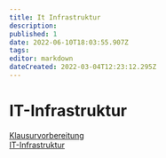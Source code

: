 ```yaml
---
title: It Infrastruktur
description: 
published: 1
date: 2022-06-10T18:03:55.907Z
tags: 
editor: markdown
dateCreated: 2022-03-04T12:23:12.295Z
---
```


# IT-Infrastruktur

[Klausurvorbereitung](/fom/semester-3/it-infrastruktur/klausurvorbereitung.md)  
[IT-Infrastruktur](/fom/semester-3/it-infrastruktur/it-infrastruktur.md)